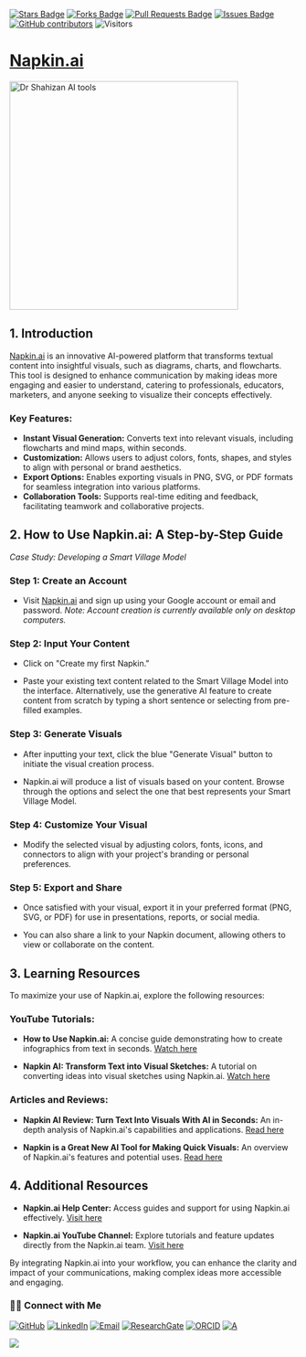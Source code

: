 <a href="https://github.com/drshahizan/short-course/stargazers"><img src="https://img.shields.io/github/stars/drshahizan/short-course" alt="Stars Badge"/></a>
<a href="https://github.com/drshahizan/short-course/network/members"><img src="https://img.shields.io/github/forks/drshahizan/short-course" alt="Forks Badge"/></a>
<a href="https://github.com/drshahizan/short-course/pulls"><img src="https://img.shields.io/github/issues-pr/drshahizan/short-course" alt="Pull Requests Badge"/></a>
<a href="https://github.com/drshahizan/short-course"><img src="https://img.shields.io/github/issues/drshahizan/short-course" alt="Issues Badge"/></a>
<a href="https://github.com/drshahizan/short-course/graphs/contributors"><img alt="GitHub contributors" src="https://img.shields.io/github/contributors/drshahizan/short-course?color=2b9348"></a>
![Visitors](https://api.visitorbadge.io/api/visitors?path=https%3A%2F%2Fgithub.com%2Fdrshahizan%2Fshort-course&labelColor=%23d9e3f0&countColor=%23697689&style=flat)

# [Napkin.ai](https://napkin.ai)

 <img src="https://media.licdn.com/dms/image/v2/D5612AQFBvTor41J2lA/article-cover_image-shrink_720_1280/article-cover_image-shrink_720_1280/0/1723640194766?e=2147483647&v=beta&t=_izYle446qcCazpub-2ZhK_6_jWdztZq9F12G51hK2c" alt="Dr Shahizan AI tools"  height="400">

## 1. Introduction

[Napkin.ai](https://napkin.ai) is an innovative AI-powered platform that transforms textual content into insightful visuals, such as diagrams, charts, and flowcharts. This tool is designed to enhance communication by making ideas more engaging and easier to understand, catering to professionals, educators, marketers, and anyone seeking to visualize their concepts effectively.

### Key Features:

- **Instant Visual Generation:** Converts text into relevant visuals, including flowcharts and mind maps, within seconds. 
- **Customization:** Allows users to adjust colors, fonts, shapes, and styles to align with personal or brand aesthetics. 
- **Export Options:** Enables exporting visuals in PNG, SVG, or PDF formats for seamless integration into various platforms. 
- **Collaboration Tools:** Supports real-time editing and feedback, facilitating teamwork and collaborative projects. 


## 2. How to Use Napkin.ai: A Step-by-Step Guide

*Case Study: Developing a Smart Village Model*

### **Step 1: Create an Account**

- Visit [Napkin.ai](https://napkin.ai) and sign up using your Google account or email and password. 
*Note: Account creation is currently available only on desktop computers.*

### **Step 2: Input Your Content**

- Click on "Create my first Napkin."

- Paste your existing text content related to the Smart Village Model into the interface. Alternatively, use the generative AI feature to create content from scratch by typing a short sentence or selecting from pre-filled examples. 

### **Step 3: Generate Visuals**

- After inputting your text, click the blue "Generate Visual" button to initiate the visual creation process.

- Napkin.ai will produce a list of visuals based on your content. Browse through the options and select the one that best represents your Smart Village Model. 

### **Step 4: Customize Your Visual**

- Modify the selected visual by adjusting colors, fonts, icons, and connectors to align with your project's branding or personal preferences. 

### **Step 5: Export and Share**

- Once satisfied with your visual, export it in your preferred format (PNG, SVG, or PDF) for use in presentations, reports, or social media. 

- You can also share a link to your Napkin document, allowing others to view or collaborate on the content. 


## 3. Learning Resources

To maximize your use of Napkin.ai, explore the following resources:

### **YouTube Tutorials:**

- **How to Use Napkin.ai:** A concise guide demonstrating how to create infographics from text in seconds. [Watch here](https://www.youtube.com/watch?v=CHmNQJ3jSOs)

- **Napkin AI: Transform Text into Visual Sketches:** A tutorial on converting ideas into visual sketches using Napkin.ai. [Watch here](https://www.youtube.com/watch?v=J4is1pMA3OU)

### **Articles and Reviews:**

- **Napkin AI Review: Turn Text Into Visuals With AI in Seconds:** An in-depth analysis of Napkin.ai's capabilities and applications. [Read here](https://freshvanroot.com/blog/text-to-visuals-ai-napkin/)

- **Napkin is a Great New AI Tool for Making Quick Visuals:** An overview of Napkin.ai's features and potential uses. [Read here](https://www.fastcompany.com/91178294/napkin-is-a-great-new-ai-tool-for-making-quick-visuals)



## 4. Additional Resources

- **Napkin.ai Help Center:** Access guides and support for using Napkin.ai effectively. [Visit here](https://help.napkin.ai/en/collections/3741376-getting-started)

- **Napkin.ai YouTube Channel:** Explore tutorials and feature updates directly from the Napkin.ai team. [Visit here](https://www.youtube.com/@napkin_ai)

By integrating Napkin.ai into your workflow, you can enhance the clarity and impact of your communications, making complex ideas more accessible and engaging.
 


### 🙌🏻 Connect with Me
<p align="left">
    <a href="https://github.com/drshahizan" target="_blank"><img alt="GitHub" src="https://img.shields.io/badge/-@drshahizan-181717?style=flat-square&logo=GitHub&logoColor=white"></a>
    <a href="https://www.linkedin.com/in/drshahizan" target="_blank"><img alt="LinkedIn" src="https://img.shields.io/badge/-drshahizan-blue?style=flat-square&logo=Linkedin&logoColor=white&link=https://www.linkedin.com/in/drshahizan/"></a>
    <a href="mailto:shahizan@utm.my" target="_blank"><img alt="Email" src="https://img.shields.io/badge/-shahizan@utm.my-c14438?style=flat-square&logo=Gmail&logoColor=white&link=mailto:shahizan@utm.my.com"></a>
    <a href="https://www.researchgate.net/profile/Mohd-Othman-28" target="_blank"><img alt="ResearchGate" src="https://img.shields.io/badge/-ResearchGate-00CCBB?style=flat-square&logo=ResearchGate&logoColor=white"></a>
    <a href="https://orcid.org/0000-0003-4261-1873" target="_blank"><img alt="ORCID" src="https://img.shields.io/badge/-ORCID-A6CE39?style=flat-square&logo=ORCID&logoColor=white"></a> 
 <a href="https://visitorbadge.io/status?path=https%3A%2F%2Fgithub.com%2Fdrshahizan" target="_blank"><img alt="A" src="https://api.visitorbadge.io/api/visitors?path=https%3A%2F%2Fgithub.com%2Fdrshahizan&labelColor=%23697689&countColor=%23555555&style=plastic"></a>
 
![](https://hit.yhype.me/github/profile?user_id=81284918)
</p>
